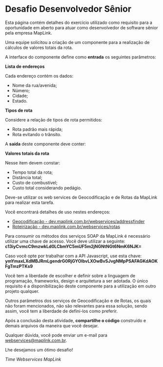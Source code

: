 Desafio Desenvolvedor Sênior
======================================

Esta página contém detalhes do exercício utilizado como requisito para a oportunidade em aberto para atuar como desenvolvedor de software sênior pela empresa MapLink.

Uma equipe solicitou a criação de um componente para a realização de cálculos de valores totais da rota.

A interface do componente define como <b>entrada</b> os seguintes parâmetros:

<b>Lista de endereços</b>

Cada endereço contém os dados:

* Nome da rua/avenida;
* Número;
* Cidade;
* Estado.

<b>Tipos de rota</b>

Considere a relação de tipos de rota permitidos:

* Rota padrão mais rápida;
* Rota evitando o trânsito.

A <b>saída</b> deste componente deve conter:

<b>Valores totais da rota</b>

Nesse item devem constar: 

* Tempo total da rota;
* Distância total;
* Custo de combustível;
* Custo total considerando pedágio.

Deve-se utilizar os web services de Geocodificação e de Rotas da MapLink para realizar esta tarefa. 

Você encontrará detalhes de uso nestes endereços:

* <a href="http://dev.maplink.com.br/webservices/addressfinder/" target="_blank">Geocodificação - dev.maplink.com.br/webservices/addressfinder</a>
* <a href="http://dev.maplink.com.br/webservices/rotas/" target="_blank">Roteirização - dev.maplink.com.br/webservices/rotas</a>

Para consumir os métodos dos serviços SOAP da MapLink é necessário utilizar uma chave de acesso. Você deve utilizar a seguinte: <b>c13iyCvmcC9mzwkLd0LCbmYC5mUF5m2jNGNtNGt6NmK6NJK=</b>

Caso você opte por trabalhar com a API Javascript, use esta chave: <b>ymYmaxLXdMBJRmLgendrG0RjGYOIbvLXOwBvSJvgNMpPSAFAGKdAOKFgTmzPTKs9</b>

Você tem a liberdade de escolher e definir sobre a linguagem de programação, frameworks, design e arquitetura a ser adotada. O único requisito é a disponibilização deste componente para a utilização em outro projeto qualquer.

Outros parâmetros dos serviços de Geocodificação e de Rotas, os quais não foram mencionados, não são relevantes para essa solução, sendo assim, você tem a liberdade de definí-los como preferir.

Após a conclusão desta atividade, <b>compartilhe o código</b> construído e demais arquivos da maneira que você desejar.

Qualquer dúvida, você pode enviar um e-mail para webservices@maplink.com.br.

Lhe desejamos um ótimo desafio!

*Time Webservices MapLink*